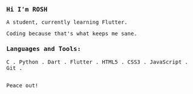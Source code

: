 <samp>
  <h3>Hi I'm ROSH</h3>
  A student, currently learning Flutter.<p>
  Coding because that's what keeps me sane.
<h3>
Languages and Tools:
</h3>
  C .
  Python .
  Dart</a> .
  Flutter .
  HTML5 .
  CSS3 .
  JavaScript .
  Git</a> .
  
<p><br>
  Peace out!
</samp>

